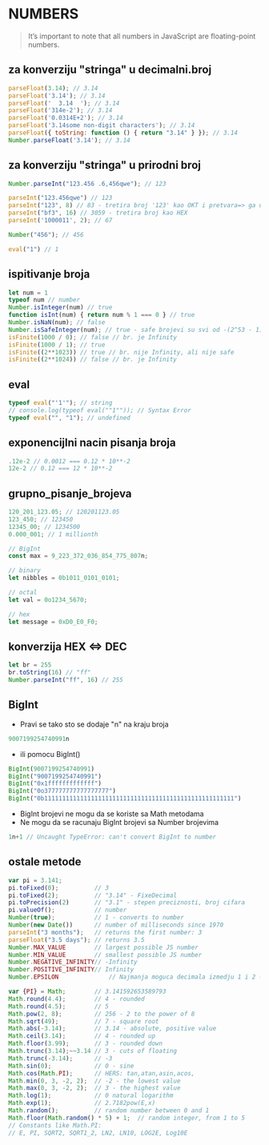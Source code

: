 # NUMBERS  

> It’s important to note that all numbers in JavaScript are floating-point numbers.  

## za konverziju "stringa" u decimalni.broj  

```js
parseFloat(3.14); // 3.14
parseFloat('3.14'); // 3.14
parseFloat('  3.14  '); // 3.14
parseFloat('314e-2'); // 3.14
parseFloat('0.0314E+2'); // 3.14
parseFloat('3.14some non-digit characters'); // 3.14
parseFloat({ toString: function () { return "3.14" } }); // 3.14
Number.parseFloat('3.14'); // 3.14
```

## za konverziju "stringa" u prirodni broj  

```js
Number.parseInt("123.456 .6,456qwe"); // 123

parseInt("123.456qwe") // 123
parseInt("123", 8) // 83 - tretira broj '123' kao OKT i pretvara=> ga u DEC
parseInt("bf3", 16) // 3059 - tretira broj kao HEX
parseInt('1000011', 2); // 67

Number("456"); // 456

eval("1") // 1
```

## ispitivanje broja

```js
let num = 1
typeof num // number
Number.isInteger(num) // true
function isInt(num) { return num % 1 === 0 } // true
Number.isNaN(num); // false
Number.isSafeInteger(num); // true - safe brojevi su svi od -(2^53 - 1) do 2^53 - 1
isFinite(1000 / 0); // false // br. je Infinity
isFinite(1000 / 1); // true
isFinite((2**1023)) // true // br. nije Infinity, ali nije safe
isFinite((2**1024)) // false // br. je Infinity
````

## eval

```js
typeof eval("'1'"); // string
// console.log(typeof eval(""1"")); // Syntax Error
typeof eval("", "1"); // undefined
```

## exponencijlni nacin pisanja broja

```js
.12e-2 // 0.0012 === 0.12 * 10**-2
12e-2 // 0.12 === 12 * 10**-2
```

## grupno_pisanje_brojeva

```js
120_201_123.05; // 120201123.05
123_450; // 123450
12345_00; // 1234500 
0.000_001; // 1 millionth

// BigInt
const max = 9_223_372_036_854_775_807n;

// binary
let nibbles = 0b1011_0101_0101;

// octal
let val = 0o1234_5670;

// hex
let message = 0xD0_E0_F0; 
```

## konverzija HEX <=> DEC

```js
let br = 255
br.toString(16) // "ff"
Number.parseInt("ff", 16) // 255
```

## BigInt

* Pravi se tako sto se dodaje "n" na kraju broja
```js
9007199254740991n
```

* ili pomocu BigInt()
```js
BigInt(9007199254740991)
BigInt("9007199254740991")
BigInt("0x1fffffffffffff")
BigInt("0o377777777777777777")
BigInt("0b11111111111111111111111111111111111111111111111111111")
```

* BigInt brojevi ne mogu da se koriste sa Math metodama
* Ne mogu da se racunaju BigInt brojevi sa Number brojevima
```js
1n+1 // Uncaught TypeError: can't convert BigInt to number
```


## ostale metode

```js
var pi = 3.141;
pi.toFixed(0);          // 3
pi.toFixed(2);          // "3.14" - FixeDecimal
pi.toPrecision(2)       // "3.1" - stepen preciznosti, broj cifara
pi.valueOf();           // number
Number(true);           // 1 - converts to number
Number(new Date())      // number of milliseconds since 1970
parseInt("3 months");   // returns the first number: 3
parseFloat("3.5 days"); // returns 3.5
Number.MAX_VALUE        // largest possible JS number
Number.MIN_VALUE        // smallest possible JS number
Number.NEGATIVE_INFINITY// -Infinity
Number.POSITIVE_INFINITY// Infinity
Number.EPSILON			    // Najmanja moguca decimala izmedju 1 i 2 - 2.7755575615628914e-17 = 2**-55
```

```js
var {PI} = Math;        // 3.141592653589793
Math.round(4.4);        // 4 - rounded
Math.round(4.5);        // 5
Math.pow(2, 8);         // 256 - 2 to the power of 8
Math.sqrt(49);          // 7 - square root
Math.abs(-3.14);        // 3.14 - absolute, positive value
Math.ceil(3.14);        // 4 - rounded up
Math.floor(3.99);       // 3 - rounded down
Math.trunc(3.14);~~3.14 // 3 - cuts of floating
Math.trunc(-3.14);      // -3
Math.sin(0);            // 0 - sine
Math.cos(Math.PI);      // HERS: tan,atan,asin,acos,
Math.min(0, 3, -2, 2);  // -2 - the lowest value
Math.max(0, 3, -2, 2);  // 3 - the highest value
Math.log(1);            // 0 natural logarithm
Math.exp(1);            // 2.7182pow(E,x)
Math.random();          // random number between 0 and 1
Math.floor(Math.random() * 5) + 1;  // random integer, from 1 to 5
// Constants like Math.PI:
// E, PI, SQRT2, SQRT1_2, LN2, LN10, LOG2E, Log10E
```
